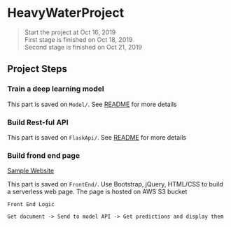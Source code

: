 # HeavyWaterProject
> Start the project at Oct 16, 2019     
> First stage is finished on Oct 18, 2019  
> Second stage is finished on Oct 21, 2019  

## Project Steps

### Train a deep learning model
This part is saved on `Model/`. See <a href=https://github.com/XiplusChenyu/HeavyWaterProject/blob/master/Model/README.md>README</a> for more details

### Build Rest-ful API
This part is saved on `FlaskApi/`. See <a href=https://github.com/XiplusChenyu/HeavyWaterProject/blob/master/FlaskApi/README.md>README</a> for more details



### Build frond end page
<a href=http://document-classification-buk.s3-website-us-west-1.amazonaws.com/> Sample Website </a>  

This part is saved on `FrontEnd/`. Use Bootstrap, jQuery, HTML/CSS to build a serverless web page. The page is hosted on AWS S3 bucket

```
Front End Logic

Get document -> Send to model API -> Get predictions and display them
```
